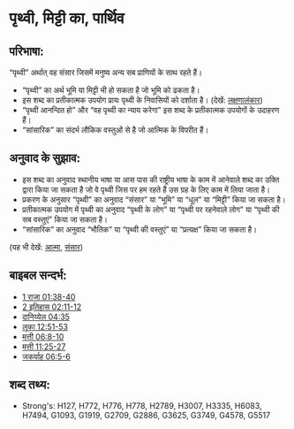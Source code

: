# पृथ्वी, मिट्टी का, पार्थिव #

## परिभाषा: ##

“पृथ्वी” अर्थात् वह संसार जिसमें मनुष्य अन्य सब प्राणियों के साथ रहते हैं।

* “पृथ्वी” का अर्थ भूमि या मिट्टी भी हो सकता है जो भूमि को ढकता है।
* इस शब्द का प्रतीकात्मक उपयोग प्रायः पृथ्वी के निवासियों को दर्शाता है। (देखें: [लक्षणालंकार](rc://en/ta/man/translate/figs-metonymy))
* “पृथ्वी आनन्दित हो” और “वह पृथ्वी का न्याय करेगा” इस शब्द के प्रतीकात्मक उपयोगों के उदाहरण हैं।
* “सांसारिक” का संदर्भ लौकिक वस्तुओं से है जो आत्मिक के विपरीत हैं।

## अनुवाद के सुझाव: ##

* इस शब्द का अनुवाद स्थानीय भाषा या आस पास की राष्ट्रीय भाषा के काम में आनेवाले शब्द का उक्ति द्वारा किया जा सकता है जो वे पृथ्वी जिस पर हम रहते हैं उस ग्रह के लिए काम में लिया जाता है।
* प्रकरण के अनुसार “पृथ्वी” का अनुवाद “संसार” या “भूमि” या “धूल” या “मिट्टी” किया जा सकता है।
* प्रतीकात्मक उपयोग में पृथ्वी का अनुवाद “पृथ्वी के लोग” या “पृथ्वी पर रहनेवाले लोग” या “पृथ्वी की सब वस्तुएं” किया जा सकता है।
* “सांसारिक” का अनुवाद “भौतिक” या “पृथ्वी की वस्तुएं” या “प्रत्यक्ष” किया जा सकता है।

(यह भी देखें: [आत्मा](../kt/spirit.md), [संसार](../kt/world.md))

## बाइबल सन्दर्भ: ##

* [1 राजा 01:38-40](rc://en/tn/help/1ki/01/38)
* [2 इतिहास 02:11-12](rc://en/tn/help/2ch/02/11)
* [दानिय्येल 04:35](rc://en/tn/help/dan/04/35)
* [लूका 12:51-53](rc://en/tn/help/luk/12/51)
* [मत्ती 06:8-10](rc://en/tn/help/mat/06/08)
* [मत्ती 11:25-27](rc://en/tn/help/mat/11/25)
* [जकर्याह 06:5-6](rc://en/tn/help/zec/06/05)

## शब्द तथ्य: ##

* Strong's: H127, H772, H776, H778, H2789, H3007, H3335, H6083, H7494, G1093, G1919, G2709, G2886, G3625, G3749, G4578, G5517
